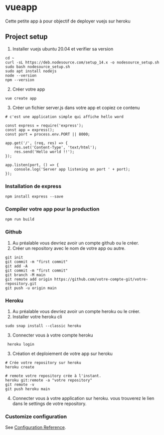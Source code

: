 # vueapp
Cette petite app à pour objectif de deployer vuejs sur heroku

## Project setup
1. Installer vuejs ubuntu 20.04 et verifier sa version
```
cd ~
curl -sL https://deb.nodesource.com/setup_14.x -o nodesource_setup.sh
sudo bash nodesource_setup.sh
sudo apt install nodejs
node --version
npm --version

```
2. Créer votre app 
```
vue create app
```
3. Créer un fichier server.js dans votre app et copiez ce contenu
```
# c'est une application simple qui affiche hello word

const express = require('express');
const app = express();
const port = process.env.PORT || 8000;

app.get('/', (req, res) => {
    res.set('Content-Type', 'text/html');
    res.send('Hello world !!');
});

app.listen(port, () => {
    console.log('Server app listening on port ' + port);
});
```

### Installation de express
```
npm install express --save
```
### Compiler votre app pour la production
```
npm run build
```

### Github
1. Au préalable vous devriez avoir un compte github ou le créer.
2. Créer un repository avec le nom de votre app ou autre.

```
git init
git commit -m "first commit"
git add -A
git commit -m "first commit"
git branch -M main
git remote add origin https://github.com/votre-compte-git/votre-repository.git
git push -u origin main
```

### Heroku
1. Au préalable vous devriez avoir un compte heroku ou le créer.
2. Installer votre heroku cli
```
sudo snap install --classic heroku
```
3. Connecter vous à votre compte heroku
```
 heroku login
```
3. Création et deploiement de votre app sur heroku
```
# Crée votre repository sur heroku
heroku create

# remote votre repository crée à l'instant.
heroku git:remote -a "votre repository"
git remote -v
git push heroku main
```
4. Connecter vous à votre application sur heroku.
vous trouverez le lien dans le settings de votre repository.

### Customize configuration
See [Configuration Reference](https://cli.vuejs.org/config/).
